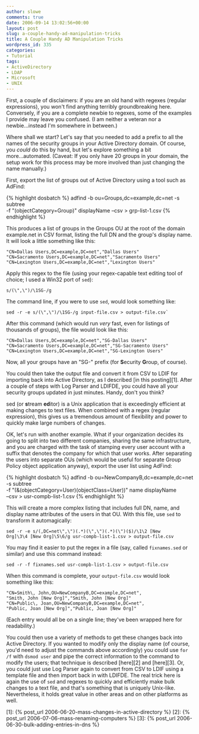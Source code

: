 ```yaml
---
author: slowe
comments: true
date: 2006-09-14 13:02:56+00:00
layout: post
slug: a-couple-handy-ad-manipulation-tricks
title: A Couple Handy AD Manipulation Tricks
wordpress_id: 335
categories:
- Tutorial
tags:
- ActiveDirectory
- LDAP
- Microsoft
- UNIX
---
```


First, a couple of disclaimers: if you are an old hand with regexes (regular expressions), you won't find anything terribly groundbreaking here. Conversely, if you are a complete newbie to regexes, some of the examples I provide may leave you confused. (I am neither a veteran nor a newbie...instead I'm somewhere in between.)

Where shall we start? Let's say that you needed to add a prefix to all the names of the security groups in your Active Directory domain. Of course, you _could_ do this by hand, but let's explore something a bit more...automated. (Caveat: If you only have 20 groups in your domain, the setup work for this process may be more involved than just changing the name manually.)

First, export the list of groups out of Active Directory using a tool such as AdFind:

{% highlight dosbatch %}
adfind -b ou=Groups,dc=example,dc=net -s subtree  
-f "(objectCategory=Group)" displayName –csv > grp-list-1.csv
{% endhighlight %}

This produces a list of groups in the Groups OU at the root of the domain example.net in CSV format, listing the full DN and the group's display name. It will look a little something like this:

	"CN=Dallas Users,DC=example,DC=net","Dallas Users"  
	"CN=Sacramento Users,DC=example,DC=net","Sacramento Users"  
	"CN=Lexington Users,DC=example,DC=net","Lexington Users"

Apply this regex to the file (using your regex-capable text editing tool of choice; I used a Win32 port of `sed`):

	s/(\",\")/\1SG-/g

The command line, if you were to use `sed`, would look something like:

	sed -r -e s/(\",\")/\1SG-/g input-file.csv > output-file.csv`

After this command (which would run _very_ fast, even for listings of thousands of groups), the file would look like this:

	"CN=Dallas Users,DC=example,DC=net","SG-Dallas Users"  
	"CN=Sacramento Users,DC=example,DC=net","SG-Sacramento Users"  
	"CN=Lexington Users,DC=example,DC=net","SG-Lexington Users"

Now, all your groups have an "SG-" prefix (for **S**ecurity **G**roup, of course).

You could then take the output file and convert it from CSV to LDIF for importing back into Active Directory, as I described [in this posting][1]. After a couple of steps with Log Parser and LDIFDE, you could have all your security groups updated in just minutes. Handy, don't you think?

sed (or **s**tream **ed**itor) is a Unix application that is exceedingly efficient at making changes to text files. When combined with a regex (regular expression), this gives us a tremendous amount of flexibility and power to quickly make large numbers of changes.

OK, let's run with another example. What if your organization decides its going to split into two different companies, sharing the same infrastructure, and you are charged with the task of stamping every user account with a suffix that denotes the company for which that user works. After separating the users into separate OUs (which would be useful for separate Group Policy object application anyway), export the user list using AdFind:

{% highlight dosbatch %}
adfind -b ou=NewCompanyB,dc=example,dc=net -s subtree  
-f "(&(objectCategory=User)(objectClass=User))" name displayName  
–csv > usr-compb-list-1.csv
{% endhighlight %}

This will create a more complex listing that includes full DN, name, and display name attributes of the users in that OU. With this file, use `sed` to transform it automagically:

	sed -r -e s/(,DC=net\",\")(.*)(\",\")(.*)(\")($)/\1\2 [New 
	Org]\3\4 [New Org]\5\6/g usr-compb-list-1.csv > output-file.csv

You may find it easier to put the regex in a file (say, called `fixnames.sed` or similar) and use this command instead:

	sed -r -f fixnames.sed usr-compb-list-1.csv > output-file.csv

When this command is complete, your `output-file.csv` would look something like this:

	"CN=Smith\, John,OU=NewCompanyB,DC=example,DC=net",  
	"Smith, John [New Org]","Smith, John [New Org]"  
	"CN=Public\, Joan,OU=NewCompanyB,DC=example,DC=net",  
	"Public, Joan [New Org]","Public, Joan [New Org]"

(Each entry would all be on a single line; they've been wrapped here for readability.)

You could then use a variety of methods to get these changes back into Active Directory. If you wanted to modify only the display name (of course, you'd need to adjust the commands above accordingly) you could use `for /f` with `dsmod user` and pipe the correct information to the command to modify the users; that technique is described [here][2] and [here][3]. Or, you could just use Log Parser again to convert from CSV to LDIF using a template file and then import back in with LDIFDE. The real trick here is again the use of `sed` and regexes to quickly and efficiently make bulk changes to a text file, and that's something that is uniquely Unix-like. Nevertheless, it holds great value in other areas and on other platforms as well.

[1]: {% post_url 2006-06-20-mass-changes-in-active-directory %}
[2]: {% post_url 2006-07-06-mass-renaming-computers %}
[3]: {% post_url 2006-06-30-bulk-adding-entries-in-dns %}
